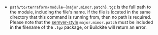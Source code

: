 - `path/to/terraform/module-{major.minor.patch}.tgz` is the full path to the module, including the file's name. If the file is located in the same directory that this command is running from, then no path is required. Please note that the [semver-style](https://semver.org/) `major.minor.patch` must be included in the filename of the `.tgz` package, or Buildkite will return an error. 
